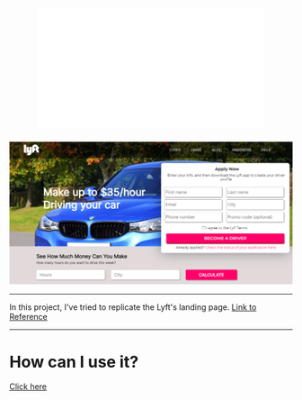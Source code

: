 <h1 align="center"><img src="https://github.com/arthur-lage/landing-page-lyft/blob/main/images/logo.png"/></h1>

![Image 1](https://github.com/arthur-lage/landing-page-lyft/blob/main/images/image_2021-02-27_165929.png)

---

In this project, I've tried to replicate the Lyft's landing page. [Link to Reference](https://github.com/arthur-lage/landing-page-lyft/blob/main/ref.png)

---

# How can I use it?

[Click here](https://landing-page-lyft-arthur-lage.vercel.app)
